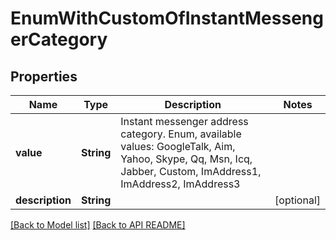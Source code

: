 
# EnumWithCustomOfInstantMessengerCategory
## Properties
Name | Type | Description | Notes
------------ | ------------- | ------------- | -------------
**value** | **String** | Instant messenger address category. Enum, available values: GoogleTalk, Aim, Yahoo, Skype, Qq, Msn, Icq, Jabber, Custom, ImAddress1, ImAddress2, ImAddress3 | 
**description** | **String** |  |  [optional]




[[Back to Model list]](Models.md) [[Back to API README]](README.md)

